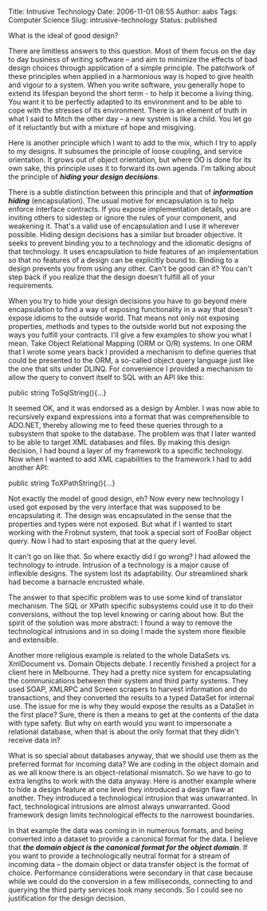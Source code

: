 Title: Intrusive Technology
Date: 2006-11-01 08:55
Author: aabs
Tags: Computer Science
Slug: intrusive-technology
Status: published

What is the ideal of good design?

There are limitless answers to this question. Most of them focus on the day to day business of writing software – and aim to minimize the effects of bad design choices through application of a simple principle. The patchwork of these principles when applied in a harmonious way is hoped to give health and vigour to a system. When you write software, you generally hope to extend its lifespan beyond the short term - to help it become a living thing. You want it to be perfectly adapted to its environment and to be able to cope with the stresses of its environment. There is an element of truth in what I said to Mitch the other day – a new system is like a child. You let go of it reluctantly but with a mixture of hope and misgiving.

Here is another principle which I want to add to the mix, which I try to apply to my designs. It subsumes the principle of loose coupling, and service orientation. It grows out of object orientation, but where OO is done for its own sake, this principle uses it to forward its own agenda. I'm talking about the principle of ***hiding your design decisions***.

There is a subtle distinction between this principle and that of ***information hiding*** (encapsulation). The usual motive for encapsulation is to help enforce interface contracts. If you expose implementation details, you are inviting others to sidestep or ignore the rules of your component, and weakening it. That's a valid use of encapsulation and I use it wherever possible. Hiding design decisions has a similar but broader objective. It seeks to prevent binding you to a technology and the idiomatic designs of that technology. It uses encapsulation to hide features of an implementation so that no features of a design can be explicitly bound to. Binding to a design prevents you from using any other. Can't be good can it? You can't step back if you realize that the design doesn't fulfill all of your requirements.

When you try to hide your design decisions you have to go beyond mere encapsulation to find a way of exposing functionality in a way that doesn't expose idioms to the outside world. That means not only not exposing properties, methods and types to the outside world but not exposing the ways you fulfill your contracts. I'll give a few examples to show you what I mean. Take Object Relational Mapping (ORM or O/R) systems. In one ORM that I wrote some years back I provided a mechanism to define queries that could be presented to the ORM, a so-called object query language just like the one that sits under DLINQ. For convenience I provided a mechanism to allow the query to convert itself to SQL with an API like this:

public string ToSqlString(){…}

It seemed OK, and it was endorsed as a design by Ambler. I was now able to recursively expand expressions into a format that was comprehensible to ADO.NET, thereby allowing me to feed these queries through to a subsystem that spoke to the database. The problem was that I later wanted to be able to target XML databases and files. By making this design decision, I had bound a layer of my framework to a specific technology. Now when I wanted to add XML capabilities to the framework I had to add another API:

public string ToXPathString(){…}

Not exactly the model of good design, eh? Now every new technology I used got exposed by the very interface that was supposed to be encapsulating it. The design was encapsulated in the sense that the properties and types were not exposed. But what if I wanted to start working with the Frobnut system, that took a special sort of FooBar object query. Now I had to start exposing that at the query level.

It can't go on like that. So where exactly did I go wrong? I had allowed the technology to intrude. Intrusion of a technology is a major cause of inflexible designs. The system lost its adaptability. Our streamlined shark had become a barnacle encrusted whale.

The answer to that specific problem was to use some kind of translator mechanism. The SQL or XPath specific subsystems could use it to do their conversions, without the top level knowing or caring about how. But the spirit of the solution was more abstract: I found a way to remove the technological intrusions and in so doing I made the system more flexible and extensible.

Another more religious example is related to the whole DataSets vs. XmlDocument vs. Domain Objects debate. I recently finished a project for a client here in Melbourne. They had a pretty nice system for encapsulating the communications between their system and third party systems. They used SOAP, XMLRPC and Screen scrapers to harvest information and do transactions, and they converted the results to a typed DataSet for internal use. The issue for me is why they would expose the results as a DataSet in the first place? Sure, there is then a means to get at the contents of the data with type safety. But why on earth would you want to impersonate a relational database, when that is about the only format that they didn't receive data in?

What is so special about databases anyway, that we should use them as the preferred format for incoming data? We are coding in the object domain and as we all know there is an object-relational mismatch. So we have to go to extra lengths to work with the data anyway. Here is another example where to hide a design feature at one level they introduced a design flaw at another. They introduced a technological intrusion that was unwarranted. In fact, technological intrusions are almost always unwarranted. Good framework design limits technological effects to the narrowest boundaries.

In that example the data was coming in in numerous formats, and being converted into a dataset to provide a canonical format for the data. I believe that ***the domain object is the canonical format for the object domain***. If you want to provide a technologically neutral format for a stream of incoming data – the domain object or data transfer object is the format of choice. Performance considerations were secondary in that case because while we could do the conversion in a few milliseconds, connecting to and querying the third party services took many seconds. So I could see no justification for the design decision.
